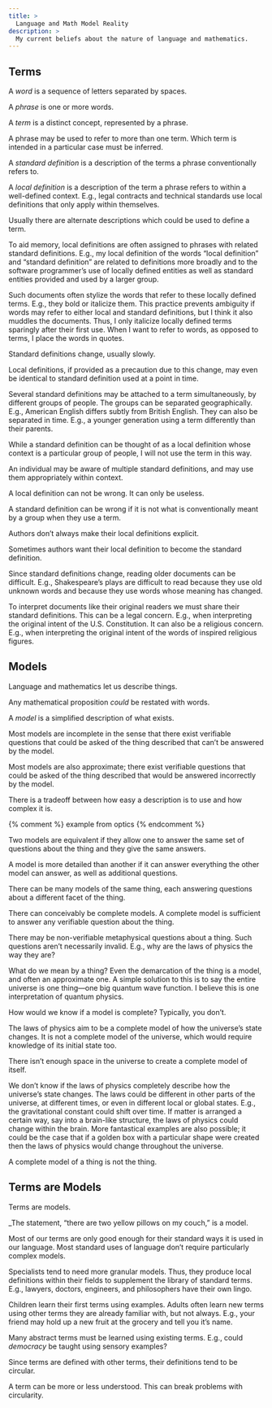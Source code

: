 ```yaml
---
title: >
  Language and Math Model Reality
description: >
  My current beliefs about the nature of language and mathematics.
---
```


## Terms

A _word_ is a sequence of letters separated by spaces.

A _phrase_ is one or more words.

A _term_ is a distinct concept, represented by a phrase.

A phrase may be used to refer to more than one term. Which term is intended in a particular case must be inferred.

A _standard definition_ is a description of the terms a phrase conventionally refers to.

A _local definition_ is a description of the term a phrase refers to within a well-defined context. E.g., legal contracts and technical standards use local definitions that only apply within themselves.

Usually there are alternate descriptions which could be used to define a term.

To aid memory, local definitions are often assigned to phrases with related standard definitions. E.g., my local definition of the words “local definition” and “standard definition” are related to definitions more broadly and to the software programmer’s use of locally defined entities as well as standard entities provided and used by a larger group.

Such documents often stylize the words that refer to these locally defined terms. E.g., they bold or italicize them. This practice prevents ambiguity if words may refer to either local and standard definitions, but I think it also muddles the documents. Thus, I only italicize locally defined terms sparingly after their first use. When I want to refer to words, as opposed to terms, I place the words in quotes.

Standard definitions change, usually slowly.

Local definitions, if provided as a precaution due to this change, may even be identical to standard definition used at a point in time.

Several standard definitions may be attached to a term simultaneously, by different groups of people. The groups can be separated geographically. E.g., American English differs subtly from British English. They can also be separated in time. E.g., a younger generation using a term differently than their parents.

While a standard definition can be thought of as a local definition whose context is a particular group of people, I will not use the term in this way.

An individual may be aware of multiple standard definitions, and may use them appropriately within context.

A local definition can not be wrong. It can only be useless.

A standard definition can be wrong if it is not what is conventionally meant by a group when they use a term.

Authors don’t always make their local definitions explicit.

Sometimes authors want their local definition to become the standard definition.

Since standard definitions change, reading older documents can be difficult. E.g., Shakespeare’s plays are difficult to read because they use old unknown words and because they use words whose meaning has changed.

To interpret documents like their original readers we must share their standard definitions. This can be a legal concern. E.g., when interpreting the original intent of the U.S. Constitution. It can also be a religious concern. E.g., when interpreting the original intent of the words of inspired religious figures.

## Models

Language and mathematics let us describe things.

Any mathematical proposition _could_ be restated with words.

A _model_ is a simplified description of what exists.

Most models are incomplete in the sense that there exist verifiable questions that could be asked of the thing described that can’t be answered by the model.

Most models are also approximate; there exist verifiable questions that could be asked of the thing described that would be answered incorrectly by the model.

There is a tradeoff between how easy a description is to use and how complex it is.

{% comment %} example from optics {% endcomment %}

Two models are equivalent if they allow one to answer the same set of questions about the thing and they give the same answers.

A model is more detailed than another if it can answer everything the other model can answer, as well as additional questions.

There can be many models of the same thing, each answering questions about a different facet of the thing.

There can conceivably be complete models. A complete model is sufficient to answer any verifiable question about the thing.

There may be non-verifiable metaphysical questions about a thing. Such questions aren’t necessarily invalid. E.g., why are the laws of physics the way they are?

What do we mean by a thing? Even the demarcation of the thing is a model, and often an approximate one. A simple solution to this is to say the entire universe is one thing—one big quantum wave function. I believe this is one interpretation of quantum physics.

How would we know if a model is complete? Typically, you don’t.

The laws of physics aim to be a complete model of how the universe’s state changes. It is not a complete model of the universe, which would require knowledge of its initial state too.

There isn’t enough space in the universe to create a complete model of itself.

We don’t know if the laws of physics completely describe how the universe’s state changes. The laws could be different in other parts of the universe, at different times, or even in different local or global states. E.g., the gravitational constant could shift over time. If matter is arranged a certain way, say into a brain-like structure, the laws of physics could change within the brain. More fantastical examples are also possible; it could be the case that if a golden box with a particular shape were created then the laws of physics would change throughout the universe.

A complete model of a thing is not the thing.

## Terms are Models

Terms are models.

_The statement, “there are two yellow pillows on my couch,” is a model.

Most of our terms are only good enough for their standard ways it is used in our language. Most standard uses of language don’t require particularly complex models.

Specialists tend to need more granular models. Thus, they produce local definitions within their fields to supplement the library of standard terms. E.g., lawyers, doctors, engineers, and philosophers have their own lingo.

Children learn their first terms using examples. Adults often learn new terms using other terms they are already familiar with, but not always. E.g., your friend may hold up a new fruit at the grocery and tell you it’s name.

Many abstract terms must be learned using existing terms. E.g., could _democracy_ be taught using sensory examples?

Since terms are defined with other terms, their definitions tend to be circular.

A term can be more or less understood. This can break problems with circularity.
